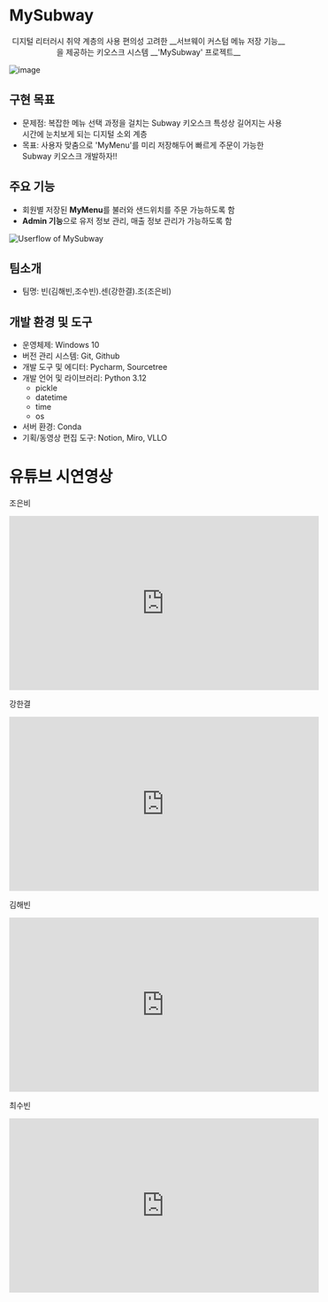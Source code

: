 # MySubway

<p align="center">
디지털 리터러시 취약 계층의 사용 편의성 고려한 
__서브웨이 커스텀 메뉴 저장 기능__을 제공하는 
키오스크 시스템 __'MySubway' 프로젝트__
</p>

![image](https://github.com/user-attachments/assets/785787e1-559b-4ce3-a83d-1aa2d65b476c)

## 구현 목표

- 문제점: 
복잡한 메뉴 선택 과정을 걸치는 Subway 키오스크 특성상 길어지는 사용 시간에 눈치보게 되는 디지털 소외 계층
- 목표: 
사용자 맞춤으로 'MyMenu'를 미리 저장해두어 빠르게 주문이 가능한 Subway 키오스크 개발하자!!

## 주요 기능

- 회원별 저장된 **MyMenu**를 불러와 샌드위치를 주문 가능하도록 함
- **Admin 기능**으로 유저 정보 관리, 매출 정보 관리가 가능하도록 함

![Userflow of MySubway](https://github.com/user-attachments/assets/ec7429c6-afaf-42f3-a258-285b02f02895)

## 팀소개
- 팀명: 빈(김해빈,조수빈).센(강한결).조(조은비)

## 개발 환경 및 도구
- 운영체제: Windows 10 
- 버전 관리 시스템: Git, Github
- 개발 도구 및 에디터: Pycharm, Sourcetree
- 개발 언어 및 라이브러리: Python 3.12
  - pickle
  - datetime
  - time
  - os
- 서버 환경: Conda
- 기획/동영상 편집 도구: Notion, Miro, VLLO


# 유튜브 시연영상
조은비 
<iframe width="560" height="315" src="https://www.youtube.com/embed/Xr7FfoWEbC8?si=ElhrMrPTPJUCM9Tg" title="YouTube video player" frameborder="0" allow="accelerometer; autoplay; clipboard-write; encrypted-media; gyroscope; picture-in-picture; web-share" referrerpolicy="strict-origin-when-cross-origin" allowfullscreen></iframe>
  
강한결 
<iframe width="560" height="315" src="https://www.youtube.com/embed/KnwUfM0VdEA?si=M9ExUp2u7w4PdHwV" title="YouTube video player" frameborder="0" allow="accelerometer; autoplay; clipboard-write; encrypted-media; gyroscope; picture-in-picture; web-share" referrerpolicy="strict-origin-when-cross-origin" allowfullscreen></iframe>

김해빈 
<iframe width="560" height="315" src="https://www.youtube.com/embed/cuMewaIKWEY?si=Jl7sivmWIPggZA9R" title="YouTube video player" frameborder="0" allow="accelerometer; autoplay; clipboard-write; encrypted-media; gyroscope; picture-in-picture; web-share" referrerpolicy="strict-origin-when-cross-origin" allowfullscreen></iframe>

최수빈 
<iframe width="560" height="315" src="https://www.youtube.com/embed/ykLneFlC5XQ?si=jTOLBisB8JdhZTE-" title="YouTube video player" frameborder="0" allow="accelerometer; autoplay; clipboard-write; encrypted-media; gyroscope; picture-in-picture; web-share" referrerpolicy="strict-origin-when-cross-origin" allowfullscreen></iframe>

